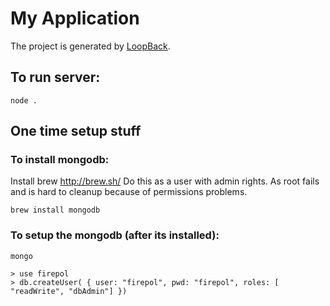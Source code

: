 # My Application

The project is generated by [LoopBack](http://loopback.io).

## To run server:
`node .`

## One time setup stuff

### To install mongodb:
  Install brew  http://brew.sh/
  Do this as a user with admin rights.  As root fails and is hard to
  cleanup because of permissions problems.

`brew install mongodb`

### To setup the mongodb (after its installed):
`mongo`
```
> use firepol
> db.createUser( { user: "firepol", pwd: "firepol", roles: [ "readWrite", "dbAdmin"] })
```
